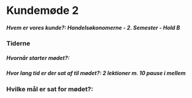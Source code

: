 # Kundemøde 2
##### Hvem er vores kunde?: Handelsøkonomerne - 2. Semester - Hold B

### Tiderne
##### Hvornår starter mødet?: 
##### Hvor lang tid er der sat af til mødet?: 2 lektioner m. 10 pause i mellem

### Hvilke mål er sat for mødet?:
